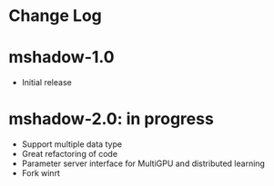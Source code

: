 Change Log
=====

mshadow-1.0
=====
* Initial release

mshadow-2.0: in progress
=====
* Support multiple data type
* Great refactoring of code
* Parameter server interface for MultiGPU and distributed learning
* Fork winrt

